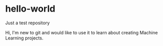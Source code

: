 # hello-world
Just a test repository

Hi, I'm new to git and would like to use it to learn about creating Machine Learning projects.
